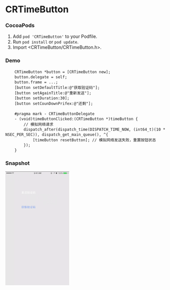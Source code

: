 # CRTimeButton

### CocoaPods

1. Add `pod 'CRTimeButton'` to your Podfile.
2. Run `pod install` or `pod update`.
3. Import <CRTimeButton/CRTimeButton.h>.

### Demo

```
    CRTimeButton *button = [CRTimeButton new];
    button.delegate = self;
    button.frame = ...;
    [button setDefaultTitle:@"获取验证码"];
    [button setAgainTitle:@"重新发送"];
    [button setDuration:30];
    [button setCounDownPrifex:@"还剩"];

    #pragma mark - CRTimeButtonDelegate
    - (void)timeButtonClicked:(CRTimeButton *)timeButton {
        // 模拟网络请求
        dispatch_after(dispatch_time(DISPATCH_TIME_NOW, (int64_t)(10 * NSEC_PER_SEC)), dispatch_get_main_queue(), ^{
            [timeButton resetButton]; // 模拟网络发送失败，重置按钮状态
        });
    }
```

### Snapshot
![snapshot](snapshot/snapshot.gif)
